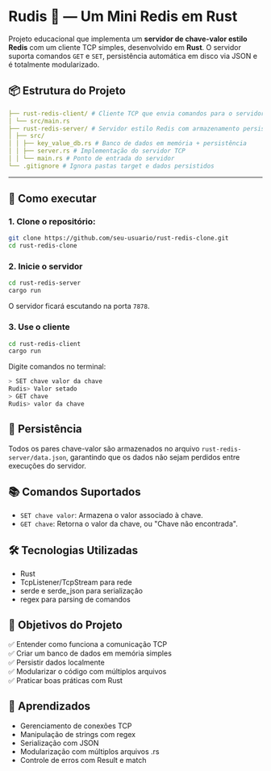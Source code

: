 # Rudis 🦀 — Um Mini Redis em Rust

Projeto educacional que implementa um **servidor de chave-valor estilo Redis** com um cliente TCP simples, desenvolvido em **Rust**. O servidor suporta comandos `GET` e `SET`, persistência automática em disco via JSON e é totalmente modularizado.

## 📦 Estrutura do Projeto

```yaml
├── rust-redis-client/ # Cliente TCP que envia comandos para o servidor
│ └── src/main.rs
├── rust-redis-server/ # Servidor estilo Redis com armazenamento persistente
│ ├── src/
│ │ ├── key_value_db.rs # Banco de dados em memória + persistência
│ │ ├── server.rs # Implementação do servidor TCP
│ │ └── main.rs # Ponto de entrada do servidor
└── .gitignore # Ignora pastas target e dados persistidos
```

---

## 🚀 Como executar

### 1. Clone o repositório:

```bash
git clone https://github.com/seu-usuario/rust-redis-clone.git
cd rust-redis-clone
```

### 2. Inicie o servidor
```bash
cd rust-redis-server
cargo run
```

O servidor ficará escutando na porta `7878`.

### 3. Use o cliente
```bash
cd rust-redis-client
cargo run
```

Digite comandos no terminal:

```bash
> SET chave valor da chave
Rudis> Valor setado
> GET chave
Rudis> valor da chave
```

## 💾 Persistência
Todos os pares chave-valor são armazenados no arquivo `rust-redis-server/data.json`, garantindo que os dados não sejam perdidos entre execuções do servidor.

## 📚 Comandos Suportados
- `SET chave valor`: Armazena o valor associado à chave.
- `GET chave`: Retorna o valor da chave, ou "Chave não encontrada".

## 🛠️ Tecnologias Utilizadas
- Rust
- TcpListener/TcpStream para rede
- serde e serde_json para serialização
- regex para parsing de comandos

## 🎯 Objetivos do Projeto
✅ Entender como funciona a comunicação TCP<br>
✅ Criar um banco de dados em memória simples<br>
✅ Persistir dados localmente<br>
✅ Modularizar o código com múltiplos arquivos<br>
✅ Praticar boas práticas com Rust<br>

## 🧠 Aprendizados
- Gerenciamento de conexões TCP
- Manipulação de strings com regex
- Serialização com JSON
- Modularização com múltiplos arquivos .rs
- Controle de erros com Result e match